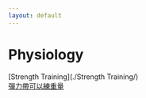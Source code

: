 ```yaml
---
layout: default
---
```

# Physiology

[Strength Training](./Strength Training/)  
[彈力帶可以練重量](./彈力帶可以練重量/)  
